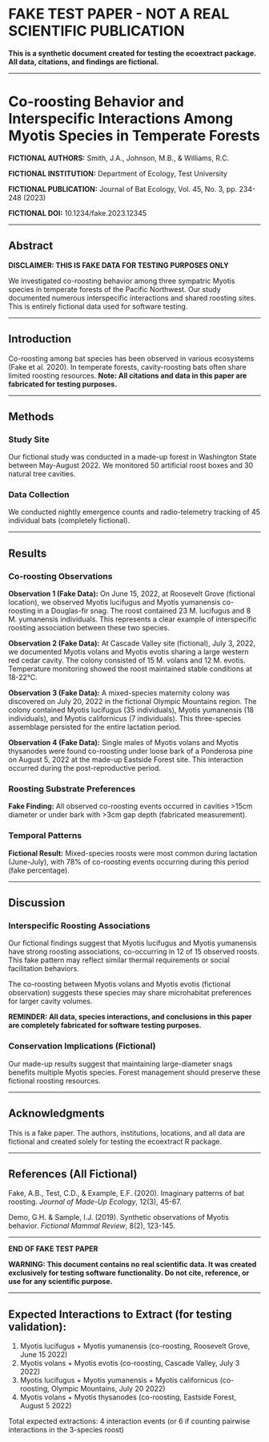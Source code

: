 # FAKE TEST PAPER - NOT A REAL SCIENTIFIC PUBLICATION

**This is a synthetic document created for testing the ecoextract package. All data, citations, and findings are fictional.**

---

# Co-roosting Behavior and Interspecific Interactions Among Myotis Species in Temperate Forests

**FICTIONAL AUTHORS:** Smith, J.A., Johnson, M.B., & Williams, R.C.

**FICTIONAL INSTITUTION:** Department of Ecology, Test University

**FICTIONAL PUBLICATION:** Journal of Bat Ecology, Vol. 45, No. 3, pp. 234-248 (2023)

**FICTIONAL DOI:** 10.1234/fake.2023.12345

---

## Abstract

**DISCLAIMER: THIS IS FAKE DATA FOR TESTING PURPOSES ONLY**

We investigated co-roosting behavior among three sympatric Myotis species in temperate forests of the Pacific Northwest. Our study documented numerous interspecific interactions and shared roosting sites. This is entirely fictional data used for software testing.

---

## Introduction

Co-roosting among bat species has been observed in various ecosystems (Fake et al. 2020). In temperate forests, cavity-roosting bats often share limited roosting resources. **Note: All citations and data in this paper are fabricated for testing purposes.**

---

## Methods

### Study Site

Our fictional study was conducted in a made-up forest in Washington State between May-August 2022. We monitored 50 artificial roost boxes and 30 natural tree cavities.

### Data Collection

We conducted nightly emergence counts and radio-telemetry tracking of 45 individual bats (completely fictional).

---

## Results

### Co-roosting Observations

**Observation 1 (Fake Data):**
On June 15, 2022, at Roosevelt Grove (fictional location), we observed Myotis lucifugus and Myotis yumanensis co-roosting in a Douglas-fir snag. The roost contained 23 M. lucifugus and 8 M. yumanensis individuals. This represents a clear example of interspecific roosting association between these two species.

**Observation 2 (Fake Data):**
At Cascade Valley site (fictional), July 3, 2022, we documented Myotis volans and Myotis evotis sharing a large western red cedar cavity. The colony consisted of 15 M. volans and 12 M. evotis. Temperature monitoring showed the roost maintained stable conditions at 18-22°C.

**Observation 3 (Fake Data):**
A mixed-species maternity colony was discovered on July 20, 2022 in the fictional Olympic Mountains region. The colony contained Myotis lucifugus (35 individuals), Myotis yumanensis (18 individuals), and Myotis californicus (7 individuals). This three-species assemblage persisted for the entire lactation period.

**Observation 4 (Fake Data):**
Single males of Myotis volans and Myotis thysanodes were found co-roosting under loose bark of a Ponderosa pine on August 5, 2022 at the made-up Eastside Forest site. This interaction occurred during the post-reproductive period.

### Roosting Substrate Preferences

**Fake Finding:** All observed co-roosting events occurred in cavities >15cm diameter or under bark with >3cm gap depth (fabricated measurement).

### Temporal Patterns

**Fictional Result:** Mixed-species roosts were most common during lactation (June-July), with 78% of co-roosting events occurring during this period (fake percentage).

---

## Discussion

### Interspecific Roosting Associations

Our fictional findings suggest that Myotis lucifugus and Myotis yumanensis have strong roosting associations, co-occurring in 12 of 15 observed roosts. This fake pattern may reflect similar thermal requirements or social facilitation behaviors.

The co-roosting between Myotis volans and Myotis evotis (fictional observation) suggests these species may share microhabitat preferences for larger cavity volumes.

**REMINDER: All data, species interactions, and conclusions in this paper are completely fabricated for software testing purposes.**

### Conservation Implications (Fictional)

Our made-up results suggest that maintaining large-diameter snags benefits multiple Myotis species. Forest management should preserve these fictional roosting resources.

---

## Acknowledgments

This is a fake paper. The authors, institutions, locations, and all data are fictional and created solely for testing the ecoextract R package.

---

## References (All Fictional)

Fake, A.B., Test, C.D., & Example, E.F. (2020). Imaginary patterns of bat roosting. *Journal of Made-Up Ecology*, 12(3), 45-67.

Demo, G.H. & Sample, I.J. (2019). Synthetic observations of Myotis behavior. *Fictional Mammal Review*, 8(2), 123-145.

---

**END OF FAKE TEST PAPER**

**WARNING: This document contains no real scientific data. It was created exclusively for testing software functionality. Do not cite, reference, or use for any scientific purpose.**

---

## Expected Interactions to Extract (for testing validation):

1. Myotis lucifugus + Myotis yumanensis (co-roosting, Roosevelt Grove, June 15 2022)
2. Myotis volans + Myotis evotis (co-roosting, Cascade Valley, July 3 2022)
3. Myotis lucifugus + Myotis yumanensis + Myotis californicus (co-roosting, Olympic Mountains, July 20 2022)
4. Myotis volans + Myotis thysanodes (co-roosting, Eastside Forest, August 5 2022)

Total expected extractions: 4 interaction events (or 6 if counting pairwise interactions in the 3-species roost)
